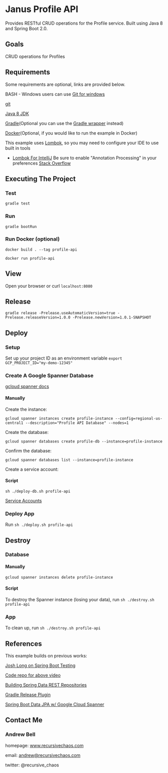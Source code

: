 # Janus Profile API

Provides RESTful CRUD operations for the Profile service. Built using Java 8 and Spring Boot 2.0.

## Goals

CRUD operations for Profiles

## Requirements

Some requirements are optional, links are provided below.

BASH - Windows users can use [Git for windows](http://gitforwindows.org/)

[git](https://git-scm.com/downloads)

[Java 8 JDK](http://www.oracle.com/technetwork/java/javase/downloads/jdk8-downloads-2133151.html)

[Gradle](https://docs.gradle.org/current/userguide/installation.html)(Optional you can use the [Gradle wrapper](https://docs.gradle.org/3.3/userguide/gradle_wrapper.html) instead)

[Docker](https://docs.docker.com/installation/)(Optional, if you would like to run the example in Docker)

This example uses [Lombok](https://projectlombok.org/), so you may need to configure your IDE to use built in tools 

* [Lombok For IntelliJ](https://plugins.jetbrains.com/plugin/6317-lombok-plugin) Be sure to enable "Annotation Processing" in your preferences [Stack Overflow](https://stackoverflow.com/questions/9424364/cant-compile-project-when-im-using-lombok-under-intellij-idea)

## Executing The Project

### Test

`gradle test`

### Run

`gradle bootRun`

### Run Docker (optional)

`docker build . --tag profile-api`

`docker run profile-api`

## View

Open your browser or curl `localhost:8080`

## Release

`gradle release -Prelease.useAutomaticVersion=true -Prelease.releaseVersion=1.0.0 -Prelease.newVersion=1.0.1-SNAPSHOT`

## Deploy

### Setup

Set up your project ID as an environment variable `export GCP_PROJECT_ID="my-demo-12345"`

### Create A Google Spanner Database

[gcloud spanner docs](https://cloud.google.com/spanner/docs/gcloud-spanner)

#### Manually

Create the instance:

`gcloud spanner instances create profile-instance --config=regional-us-central1 --description="Profile API Database" --nodes=1`

Create the database:

`gcloud spanner databases create profile-db --instance=profile-instance`

Confirm the database:

`gcloud spanner databases list --instance=profile-instance`

Create a service account:

#### Script

`sh ./deploy-db.sh profile-api`

[Service Accounts](https://cloud.google.com/iam/docs/service-accounts)

### Deploy App

Run `sh ./deploy.sh profile-api`

## Destroy

### Database

#### Manually

`gcloud spanner instances delete profile-instance`

#### Script

To destroy the Spanner instance (losing your data), run `sh ./destroy.sh profile-api`

### App

To clean up, run `sh ./destroy.sh profile-api`

## References

This example builds on previous works:

[Josh Long on Spring Boot Testing](https://spring.io/blog/2017/11/22/spring-tips-bootiful-testing)

[Code repo for above video](]https://github.com/joshlong/bootiful-testing)

[Building Spring Data REST Repositories](https://spring.io/guides/gs/accessing-data-rest/)

[Gradle Release Plugin](https://github.com/researchgate/gradle-release)

[Spring Boot Data JPA w/ Google Cloud Spanner](http://www.googlecloudspanner.com/2017/09/google-cloud-spanner-with-jpa-and.html)


## Contact Me

### Andrew Bell ###

homepage: www.recursivechaos.com

email: andrew@recursivechaos.com

twitter: @recursive_chaos
